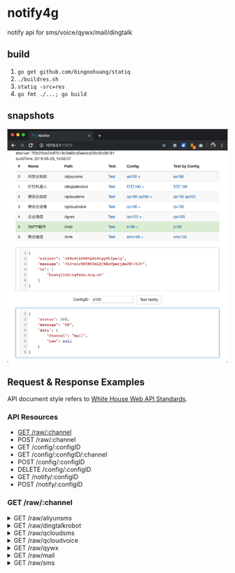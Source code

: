# notify4g
notify api for sms/voice/qywx/mail/dingtalk

## build

1. `go get github.com/bingoohuang/statiq`
1. `./buildres.sh`
1. `statiq -src=res`
1. `go fmt ./...; go build`

## snapshots

![image](doc/snapshot20190523141355.png)


## Request & Response Examples

API document style refers to [White House Web API Standards](https://github.com/WhiteHouse/api-standards).

### API Resources

* [GET /raw/:channel](#get-rawchannel)
* POST /raw/:channel
* GET /config/:configID
* GET /config/:configID/:channel
* POST /config/:configID
* DELETE /config/:configID
* GET /notify/:configID
* POST /notify/:configID

### GET /raw/:channel

<details><summary>GET /raw/aliyunsms</summary>
<p>
Response body:

```json
{
    "config": {
        "accessKeyID": "BvXitpxZTiQPBPJNHzKEyUtZX",
        "acessKeySecret": "EaouuhLQvkjvBpcqjySEaDtZp",
        "templateCode": "jHsEdCAyjQiwwKfKTIAyMwhLd",
        "signName": ""
    },
    "data": {
        "templateCode": "",
        "templateParams": {
            "VIbvxqDAKzYvRCOugkfSTdBii": "HUzqgIrkvrpoUvwfOnPkYWJCc",
            "nSodfKtCBsGOdFcFIfhRfKkQD": "MhBpCGIHwwFSTrekZojpWHHRj"
        },
        "signName": "",
        "mobiles": [
            "13640030119"
        ]
    }
}
```

</p>
</details>
<details><summary>GET /raw/dingtalkrobot</summary>
<p>
Response body:

```json
{
    "config": {
        "accessToken": "bmluXMmkzbKJXhHvRYnPWEFon"
    },
    "data": {
        "message": "uxuNAGIvNfwPHCppEJGAFbbJb",
        "atMobiles": [
            "16231720931",
            "12123690368"
        ],
        "atAll": true
    }
}
```

</p>
</details>
<details><summary>GET /raw/qcloudsms</summary>
<p>
Response body:

```json
{
    "config": {
        "sdkappid": "VIsOIVUTXKvmznGCfpklQBsHl",
        "appkey": "jyuRWrnndYwTzEQIDtpaulCEv",
        "tplID": 58,
        "sign": "",
        "tmplVarNames": [
            "NtAOrrDyTQZprXHlRyMKIQVrJ"
        ]
    },
    "data": {
        "params": [
            "DfQeutEzaCfShlItCeaEkTUGF",
            "DZiVFEPPlMANVxGwaCVjypmXA"
        ],
        "mobiles": [
            "15923459113",
            "18923435937"
        ]
    }
}
```

</p>
</details>
<details><summary>GET /raw/qcloudvoice</summary>
<p>
Response body:

```json
{
    "config": {
        "sdkappid": "dqpaGfzwZsdYPeOyCsiCnHuLe",
        "appkey": "HQFbAYSZWVMAhuzBkneOovYpv",
        "tplID": 39,
        "playTimes": 49,
        "tmplVarNames": [
            "KyzjUzrBFcqQjedfJRHYoDbOG",
            "nflOHIkugcnZOrqBkSazNWfPP"
        ]
    },
    "data": {
        "params": {
            "RIsCQnfJqlpSCwrkkFbdBFIFj": "XXcLBedVQEUDCnYApsnqfVPTL"
        },
        "mobile": "13534814833"
    }
}
```

</p>
</details>
<details><summary>GET /raw/qywx</summary>
<p>
Response body:

```json
{
    "config": {
        "corpID": "uCgrmJMtqLPBCFhsvjTArsMmL",
        "corpSecret": "gRHZGuimGqaWdWaBWJwkTAShU",
        "agentID": "GjqWAhwRbpeHnQNxTNgmJjnxD"
    },
    "data": {
        "msg": "SlooidCOblAgkzyWhxDcYtLJJ",
        "userIds": [
            "yFeNmhPfjtisROYMvzGXHlQpd",
            "CUSPjJkWEEfDDKDOfOhAXkqgJ"
        ]
    }
}
```

</p>
</details>
<details><summary>GET /raw/mail</summary>
<p>
Response body:

```json
{
    "config": {
        "smtpAddr": "xaQHabaoaboiqLQkrhnMSwTGo",
        "smtpPort": 94,
        "from": "CEVyoTJ@zTADH.biz",
        "username": "gQVadOOpmwpHnlIyfsCCBulVP",
        "pass": "NvMQhtbtbJgCkOErmOqWRCSKa"
    },
    "data": {
        "subject": "kfYENjIqRgtAsNATTewtSQJtK",
        "message": "nbUGDoWZCCUeCgZnqaHOhlDUc",
        "to": [
            "RyBZMmL@NbhCr.net",
            "fKggIDs@WHkmM.net"
        ]
    }
}
```

</p>
</details>
<details><summary>GET /raw/sms</summary>
<p>
Response body:

```json
{
    "config": {
        "configIds": [
            "NCCNkSbvLCcEBYPRpErzuHOzu",
            "qJoxwNVZfRxOytgzHbfYLSnNg"
        ],
        "random": false,
        "retry": 0
    },
    "data": {
        "templateParams": {
            "CAatGFIenVaglyBHaqLGDVNDm": "HmVmUYwDzaKJZvYwyMqYAAowJ",
            "uCbSRZgyNkgIntizzDrIHVOiy": "TNvBcIHcgrHoiKEGjEsktAKmn"
        },
        "mobiles": [
            "14509804092"
        ],
        "retry": 0
    }
}
```

</p>
</details>